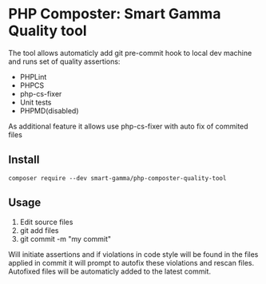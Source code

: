 # PHP Composter: Smart Gamma Quality tool

The tool allows automaticly add git pre-commit hook to local dev machine and runs set of quality assertions:

- PHPLint
- PHPCS
- php-cs-fixer
- Unit tests
- PHPMD(disabled)

As additional feature it allows use php-cs-fixer with auto fix of commited files

## Install 

``
composer require --dev smart-gamma/php-composter-quality-tool
``

## Usage

1. Edit source files
2. git add files
3. git commit -m "my commit"

Will initiate assertions and if violations in code style will be found in the files applied in commit it will prompt to autofix these violations and rescan files.
Autofixed files will be automaticly added to the latest commit.